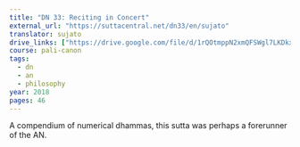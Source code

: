 ```yaml
---
title: "DN 33: Reciting in Concert"
external_url: "https://suttacentral.net/dn33/en/sujato"
translator: sujato
drive_links: ["https://drive.google.com/file/d/1rQOtmppN2xmQFSWgl7LKDkxfsuXsHdOG/view?usp=drivesdk"]
course: pali-canon
tags:
  - dn
  - an
  - philosophy
year: 2018
pages: 46
---
```


A compendium of numerical dhammas, this sutta was perhaps a forerunner of the AN.
